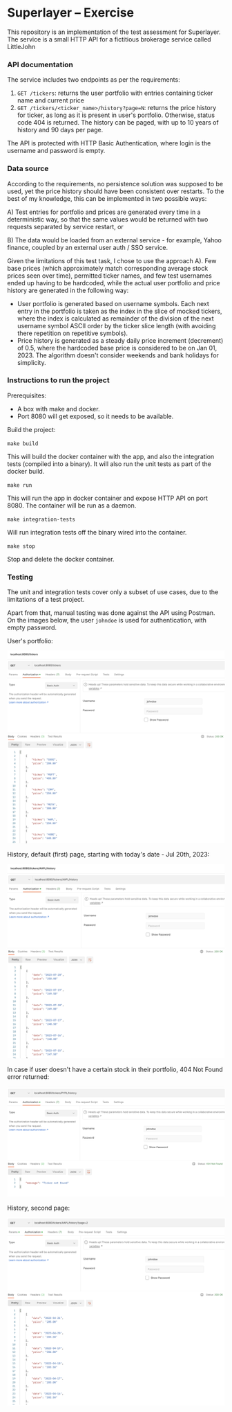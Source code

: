 # Superlayer – Exercise

This repository is an implementation of the test assessment for Superlayer. The service is a small HTTP API for a fictitious brokerage service called LittleJohn

### API documentation

The service includes two endpoints as per the requirements: 
1. `GET /tickers`: returns the user portfolio with entries containing ticker name and current price  
2. `GET /tickers/<ticker_name>/history?page=N`: returns the price history for ticker, as long as it is present in user's portfolio. Otherwise, status code 404 is returned. The history can be paged, with up to 10 years of history and 90 days per page. 

The API is protected with HTTP Basic Authentication, where login is the username and password is empty. 

### Data source 
According to the requirements, no persistence solution was supposed to be used, yet the price history should have been consistent over restarts. To the best of my knowledge, this can be implemented in two possible ways: 

A) Test entries for portfolio and prices are generated every time in a deterministic way, so that the same values would be returned with two requests separated by service restart, or

B) The data would be loaded from an external service - for example, Yahoo finance, coupled by an external user auth / SSO service. 

Given the limitations of this test task, I chose to use the approach A). Few base prices (which approximately match corresponding average stock prices seen over time), permitted ticker names, and few test usernames ended up having to be hardcoded, while the actual user portfolio and price history are generated in the following way: 

- User portfolio is generated based on username symbols. Each next entry in the portfolio is taken as the index in the slice of mocked tickers, where the index is calculated as remainder of the division of the next username symbol ASCII order by the ticker slice length (with avoiding there repetition on repetitive symbols).  
- Price history is generated as a steady daily price increment (decrement) of 0.5, where the hardcoded base price is considered to be on Jan 01, 2023. The algorithm doesn't consider weekends and bank holidays for simplicity. 

### Instructions to run the project
Prerequisites: 
- A box with make and docker.
- Port 8080 will get exposed, so it needs to be available.

Build the project: 

`make build`

This will build the docker container with the app, and also the integration tests (compiled into a binary). It will also run the unit tests as part of the docker build. 

`make run`

This will run the app in docker container and expose HTTP API on port 8080. The container will be run as a daemon.

`make integration-tests`

Will run integration tests off the binary wired into the container.

`make stop`

Stop and delete the docker container.

### Testing

The unit and integration tests cover only a subset of use cases, due to the limitations of a test project. 

Apart from that, manual testing was done against the API using Postman. On the images below, the user `johndoe` is used for authentication, with empty password. 

User's portfolio: 

![plot](./docs/tickers.png)

History, default (first) page, starting with today's date - Jul 20th, 2023: 

![plot](./docs/history.png)

In case if user doesn't have a certain stock in their portfolio, 404 Not Found error returned: 

![plot](./docs/ticker_not_found.png)

History, second page: 

![plot](./docs/history_page.png)

